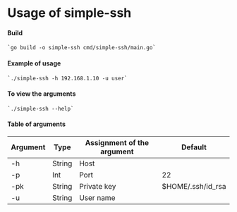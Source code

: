 # Usage of simple-ssh

#### Build  
    `go build -o simple-ssh cmd/simple-ssh/main.go`
#### Example of usage   	
    `./simple-ssh -h 192.168.1.10 -u user`
#### To view the arguments  
    `./simple-ssh --help`
#### Table of arguments
| Argument       | Type | Assignment of the argument | Default |
| ------------- | ------------- | ------------- | -------------|
| -h  | String                  | Host          |              |
| -p  | Int                     | Port          | 22           |
| -pk | String                  | Private key   | $HOME/.ssh/id_rsa |
| -u | String                   | User name     |             |
